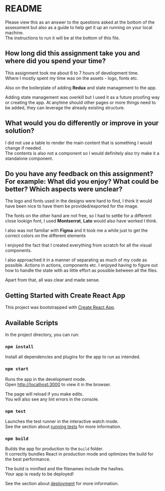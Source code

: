 # README

Please view this as an answer to the questions asked at the bottom of the assessment but also as a guide to help get it up an running on your local machine.\
The instructions to run it will be at the bottom of this file.

## How long did this assignment take you and where did you spend your time?

This assignment took me about 6 to 7 hours of development time.\
Where I mostly spent my time was on the assets - logo, fonts etc.

Also on the boilerplate of adding **Redux** and state management to the app.

Adding state management was overkill but I used it as a future proofing way or creating the app. At anytime should other pages or more things need to be added, they can leverage the already existing structure.

## What would you do differently or improve in your solution?

I did not use a table to render the main content that is something I would change if needed.\
The contents is also not a component so I would definitely also try make it a standalone component.

## Do you have any feedback on this assignment? For example: What did you enjoy? What could be better? Which aspects were unclear?

The logo and fonts used in the designs were hard to find, I think it would have been nice to have them be provided/exported for the image.

The fonts on the other hand are not free, so I had to settle for a different close lookign font, I used **Montserrat**, **Lato** would also have worked I think.

I also was not familiar with **Figma** and it took me a while just to get the correct colors on the different elements

I enjoyed the fact that I created everything from scratch for all the visual components.

I also approached it in a manner of separating as much of my code as possible. Actions in actions, components etc. I enjoyed having to figure out how to handle the state with as little effort as possible between all the files.

Apart from that, all was clear and made sense.

## Getting Started with Create React App

This project was bootstrapped with [Create React App](https://github.com/facebook/create-react-app).

## Available Scripts

In the project directory, you can run:

### `npm install`

Install all dependencies and plugins for the app to run as intended.

### `npm start`

Runs the app in the development mode.\
Open [http://localhost:3000](http://localhost:3000) to view it in the browser.

The page will reload if you make edits.\
You will also see any lint errors in the console.

### `npm test`

Launches the test runner in the interactive watch mode.\
See the section about [running tests](https://facebook.github.io/create-react-app/docs/running-tests) for more information.

### `npm build`

Builds the app for production to the `build` folder.\
It correctly bundles React in production mode and optimizes the build for the best performance.

The build is minified and the filenames include the hashes.\
Your app is ready to be deployed!

See the section about [deployment](https://facebook.github.io/create-react-app/docs/deployment) for more information.
